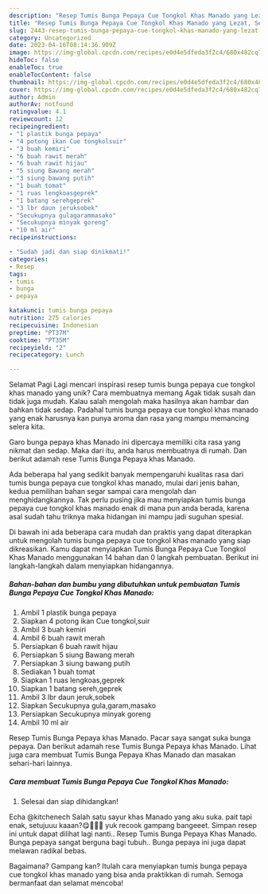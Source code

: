 ```yaml
---
description: "Resep Tumis Bunga Pepaya Cue Tongkol Khas Manado yang Lezat, Sempurna"
title: "Resep Tumis Bunga Pepaya Cue Tongkol Khas Manado yang Lezat, Sempurna"
slug: 2443-resep-tumis-bunga-pepaya-cue-tongkol-khas-manado-yang-lezat-sempurna
category: Uncategorized
date: 2023-04-16T08:14:36.909Z
image: https://img-global.cpcdn.com/recipes/e0d4e5dfeda3f2c4/680x482cq70/tumis-bunga-pepaya-cue-tongkol-khas-manado-foto-resep-utama.jpg
hideToc: false
enableToc: true
enableTocContent: false
thumbnail: https://img-global.cpcdn.com/recipes/e0d4e5dfeda3f2c4/680x482cq70/tumis-bunga-pepaya-cue-tongkol-khas-manado-foto-resep-utama.jpg
cover: https://img-global.cpcdn.com/recipes/e0d4e5dfeda3f2c4/680x482cq70/tumis-bunga-pepaya-cue-tongkol-khas-manado-foto-resep-utama.jpg
author: Admin
authorAv: notfound
ratingvalue: 4.1
reviewcount: 12
recipeingredient:
- "1 plastik bunga pepaya"
- "4 potong ikan Cue tongkolsuir"
- "3 buah kemiri"
- "6 buah rawit merah"
- "6 buah rawit hijau"
- "5 siung Bawang merah"
- "3 siung bawang putih"
- "1 buah tomat"
- "1 ruas lengkoasgeprek"
- "1 batang serehgeprek"
- "3 lbr daun jeruksobek"
- "Secukupnya gulagarammasako"
- "Secukupnya minyak goreng"
- "10 ml air"
recipeinstructions:

- "Sudah jadi dan siap dinikmati!"
categories:
- Resep
tags:
- tumis
- bunga
- pepaya

katakunci: tumis bunga pepaya 
nutrition: 275 calories
recipecuisine: Indonesian
preptime: "PT37M"
cooktime: "PT35M"
recipeyield: "2"
recipecategory: Lunch

---
```



Selamat Pagi Lagi mencari inspirasi resep tumis bunga pepaya cue tongkol khas manado yang unik? Cara membuatnya memang Agak tidak susah dan tidak juga mudah. Kalau salah mengolah maka hasilnya akan hambar dan bahkan tidak sedap. Padahal tumis bunga pepaya cue tongkol khas manado yang enak harusnya kan punya aroma dan rasa yang mampu memancing selera kita.


Garo bunga pepaya khas Manado ini dipercaya memiliki cita rasa yang nikmat dan sedap. Maka dari itu, anda harus membuatnya di rumah. Dan berikut adamah rese Tumis Bunga Pepaya khas Manado.

Ada beberapa hal yang sedikit banyak mempengaruhi kualitas rasa dari tumis bunga pepaya cue tongkol khas manado, mulai dari jenis bahan, kedua pemilihan bahan segar sampai cara mengolah dan menghidangkannya. Tak perlu pusing jika mau menyiapkan tumis bunga pepaya cue tongkol khas manado enak di mana pun anda berada, karena asal sudah tahu triknya maka hidangan ini mampu jadi suguhan spesial.


Di bawah ini ada beberapa cara mudah dan praktis yang dapat diterapkan untuk mengolah tumis bunga pepaya cue tongkol khas manado yang siap dikreasikan. Kamu dapat menyiapkan Tumis Bunga Pepaya Cue Tongkol Khas Manado menggunakan 14 bahan dan 0 langkah pembuatan. Berikut ini langkah-langkah dalam menyiapkan hidangannya.

<!--inarticleads1-->

##### Bahan-bahan dan bumbu yang dibutuhkan untuk pembuatan Tumis Bunga Pepaya Cue Tongkol Khas Manado:

1. Ambil 1 plastik bunga pepaya
1. Siapkan 4 potong ikan Cue tongkol,suir
1. Ambil 3 buah kemiri
1. Ambil 6 buah rawit merah
1. Persiapkan 6 buah rawit hijau
1. Persiapkan 5 siung Bawang merah
1. Persiapkan 3 siung bawang putih
1. Sediakan 1 buah tomat
1. Siapkan 1 ruas lengkoas,geprek
1. Siapkan 1 batang sereh,geprek
1. Ambil 3 lbr daun jeruk,sobek
1. Siapkan Secukupnya gula,garam,masako
1. Persiapkan Secukupnya minyak goreng
1. Ambil 10 ml air


Resep Tumis Bunga Pepaya khas Manado. Pacar saya sangat suka bunga pepaya. Dan berikut adamah rese Tumis Bunga Pepaya khas Manado. Lihat juga cara membuat Tumis Bunga Pepaya Khas Manado dan masakan sehari-hari lainnya. 

<!--inarticleads2-->

##### Cara membuat Tumis Bunga Pepaya Cue Tongkol Khas Manado:


1. Selesai dan siap dihidangkan!

Echa @kitchenech Salah satu sayur khas Manado yang aku suka. pait tapi enak, setujuuu kaaan?😋🙋🏻‍♀️ yuk recook gampang bangeeet. Simpan resep ini untuk dapat dilihat lagi nanti.. Resep Tumis Bunga Pepaya Khas Manado. Bunga pepaya sangat berguna bagi tubuh.. Bunga pepaya ini juga dapat melawan radikal bebas. 

Bagaimana? Gampang kan? Itulah cara menyiapkan tumis bunga pepaya cue tongkol khas manado yang bisa anda praktikkan di rumah. Semoga bermanfaat dan selamat mencoba!
